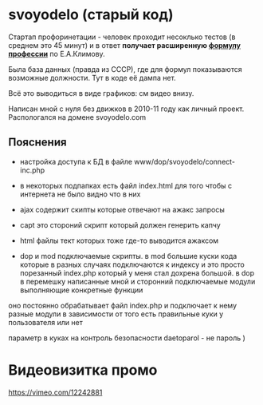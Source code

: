 # svoyodelo (старый код)

Стартап профоринетации - человек проходит несоклько тестов (в среднем это 45 минут) и в ответ **получает расширенную [формулу профессии](https://proforientator.ru/publications/articles/psikhologicheskie-tipy-professiy.html "Сайт proforientator")** по Е.А.Климову. 

Была база данных (правда из СССР), где для формул показываются возможные должности. Тут в коде её дампа нет.

Всё это выводиться в виде графиков: см видео внизу.

Написан мной с нуля без движков в 2010-11 году как личный проект. Распологался на домене svoyodelo.com


## Пояснения

- настройка доступа к БД в файле www/dop/svoyodelo/connect-inc.php

- в некоторых подпапках есть файл index.html для того чтобы с интернета не было видно что в них

- ajax содержит скипты которые отвечают на ажакс запросы
- capt это стороний скрипт который должен генерить капчу
- html файлы тект которых тоже где-то выводится ажаксом

- dop и mod подключаемые скрипты. в mod большие куски кода которые в разных случаях подключаются к индексу и это просто порезанный index.php который у меня стал дохрена большой. в dop в перемешку написанные мной и сторонний подключаемые модули выполняющие конкретные функции

оно постоянно обрабатывает файл index.php и подключает к нему разные модули в зависимости от того есть правильные куки у пользователя или нет

параметр в куках на контроль безопасности daetoparol - не пароль )


# Видеовизитка промо

https://vimeo.com/12242881
